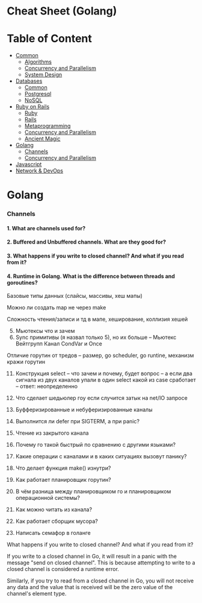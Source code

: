 # Cheat Sheet (Golang)

# Table of Content
- [Common](#common)
  - [Algorithms](#algorithms)
  - [Concurrency and Parallelism](#concurrency-and-parallelism)
  - [System Design](#system-design)
- [Databases](#databases)
  - [Common](#common-databases)
  - [Postgresql](#postgresql)
  - [NoSQL](#nosql-databases)
- [Ruby on Rails](#ror)
  - [Ruby](#ruby)
  - [Rails](#rails)
  - [Metaprogramming](#metaprogramming)
  - [Concurrency and Parallelism](#rb-concurrency-and-parallelism)
  - [Ancient Magic](#ancient-magic)
- [Golang](golang.md)
  - [Channels](#channels)
  - [Concurrency and Parallelism](#concurrency-and-parallelism)
- [Javascript](#javascript)
- [Network & DevOps](#network)

# <a id="golang"></a> Golang

### <a id="channels"></a> Channels

#### 1. What are channels used for?

#### 2. Buffered and Unbuffered channels. What are they good for?

#### 3. What happens if you write to closed channel? And what if you read from it?

#### 4. Runtime in Golang. What is the difference between threads and goroutines?


 Базовые типы данных (слайсы, массивы, хеш мапы)

 Можно ли создать map не через make


 Сложность чтения/записи и тд в мапе, хеширование, коллизия хешей


 5. Мьютексы что и зачем
6. Sync примитивы (я назвал только 5), но их больше – Мьютекс Вейтгрупп Канал CondVar и Once

Отличие горутин от тредов – размер, go scheduler, go runtine, механизм кражи горутин


11. Конструкция select – что зачем и почему, будет вопрос – а если два сигнала из двух каналов упали в один select какой из case сработает – ответ: неопределенно


13. Что сделает шедьюлер гоу если случится затык на net/IO запросе
14. Буфферизированные и небуферизированные каналы
15. Выполнится ли defer при SIGTERM, а при panic?
16. Чтение из закрытого канала


1. Почему го такой быстрый по сравнению с другими языками? 

2. Какие операции с каналами и в каких ситуациях вызовут панику?

3. Что делает функция make() изнутри?
4. Как работает планировщик горутин? 
5. В чём разница между планировщиком го и планировщиком операционной системы?

6. Как можно читать из канала?
7. Как работает сборщик мусора?
8. Написать семафор в голанге



What happens if you write to closed channel? And what if you read from it?

If you write to a closed channel in Go, it will result in a panic with the message "send on closed channel". This is because attempting to write to a closed channel is considered a runtime error.

Similarly, if you try to read from a closed channel in Go, you will not receive any data and the value that is received will be the zero value of the channel's element type. 